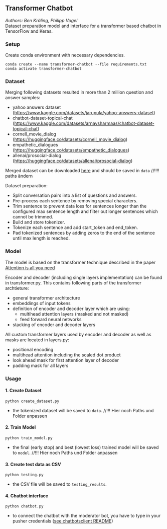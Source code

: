 ## Transformer Chatbot

_Authors: Ben Kräling, Philipp Vogel_ <br>
Dataset preparation model and interface for a transformer based chatbot in TensorFlow and Keras.

### Setup

Create conda environment with necessary dependencies.
  ```
  conda create --name transformer-chatbot --file requirements.txt
  conda activate transformer-chatbot
  ```

### Dataset

Merging following datasets resulted in more than 2 million question and answer samples:

- yahoo answers dataset (https://www.kaggle.com/datasets/jarupula/yahoo-answers-dataset)
- chatbot-dataset-topical-chat (https://www.kaggle.com/datasets/arnavsharmaas/chatbot-dataset-topical-chat)
- cornell_movie_dialog (https://huggingface.co/datasets/cornell_movie_dialog)
- empathetic_dialogues (https://huggingface.co/datasets/empathetic_dialogues)
- allenai/prosocial-dialog (https://huggingface.co/datasets/allenai/prosocial-dialog)

Merged dataset can be downloaded [here](https://fhd.sharepoint.com/:u:/t/Chatbotsdiesmartsind/EVipogxYkvxKpxbXpIOmXT4BqmakIh75tJmh2QACCOah4g?email=florian.huber%40hs-duesseldorf.de&e=eUGCMm) and should be saved in `data` //!!!! paths ändern

Dataset preparation:

- Split conversation pairs into a list of questions and answers.
- Pre-process each sentence by removing special characters.
- Trim sentence to prevent data loss for sentences longer than the configured max sentence length and filter out longer sentences which cannot be trimmed.
- Build and store tokenizer.
- Tokenize each sentence and add start_token and end_token.
- Pad tokenized sentences by adding zeros to the end of the sentence until max length is reached.

### Model

The model is based on the transformer technique described in the paper [Attention is all you need](https://arxiv.org/pdf/1706.03762.pdf)

Encoder and decoder (including single layers implementation) can be found in transformer.py. 
This contains following parts of the transformer archtieture:
- general transformer architecture
- embeddings of input tokens
- definition of encoder and decoder layer which are using:
  - multihead attention layers (masked and not masked)
  - feed forward neural networks
- stacking of encoder and decoder layers

All custom transformer layers used by encoder and decoder as well as masks are located in layers.py:
- positional encoding
- multihead attention including the scaled dot product
- look ahead mask for first attention layer of decoder
- padding mask for all layers

### Usage

#### 1. Create Dataset

```
python create_dataset.py
```

- the tokenized dataset will be saved to `data`. //!!! Hier noch Paths und Folder anpassen

#### 2. Train Model

```
python train_model.py
```

- the final (early stop) and best (lowest loss) trained model will be saved to `model`. //!!! Hier noch Paths und Folder anpassen

#### 3. Create test data as CSV

```
python testing.py
```

- the CSV file will be saved to `testing_results`.

#### 4. Chatbot interface

```
python chatbot.py
```

- to connect the chatbot with the moderator bot, you have to type in your pusher credentials ([see chatbotsclient README](https://github.com/Robstei/chatbotsclient))
